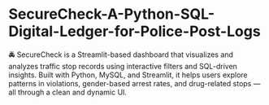 # SecureCheck-A-Python-SQL-Digital-Ledger-for-Police-Post-Logs
🚔 SecureCheck is a Streamlit-based dashboard that visualizes and analyzes traffic stop records using interactive filters and SQL-driven insights. Built with Python, MySQL, and Streamlit, it helps users explore patterns in violations, gender-based arrest rates, and drug-related stops — all through a clean and dynamic UI.

